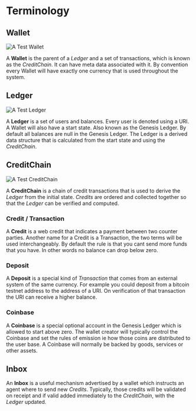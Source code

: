 # Terminology

## **Wallet**

![A Test Wallet](.gitbook/assets/testwallet.png)

A **Wallet** is the parent of a _Ledger_ and a set of transactions, which is known as the _CreditChain_.  It can have meta data associated with it.  By convention every Wallet will have exactly one currency that is used throughout the system.

## **Ledger**

![A Test Ledger](.gitbook/assets/testledger.png)

A **Ledger** is a set of users and balances.  Every user is denoted using a URI.  A Wallet will also have a start state.  Also known as the Genesis Ledger.  By default all balances are null in the Genesis Ledger.  The Ledger is a derived data structure that is calculated from the start state and using the _CreditChain_.

## **CreditChain**

![A Test CreditChain](.gitbook/assets/testcreditchain.png)

A **CreditChain** is a chain of credit transactions that is used to derive the _Ledger_ from the initial state.  _Credits_ are ordered and collected together so that the _Ledger_ can be verified and computed.

### **Credit / Transaction**

A **Credit** is a web credit that indicates a payment between two counter parties.  Another name for a Credit is a Transaction, the two terms will be used interchangeably.  By default the rule is that you cant send more funds that you have.  In other words no balance can drop below zero.

### Deposit

A **Deposit** is a special kind of _Transaction_ that comes from an external system of the same currency.  For example you could deposit from a bitcoin testnet address to the address of a URI.  On verification of that transaction the URI can receive a higher balance.

### **Coinbase**

A **Coinbase** is a special optional account in the Genesis Ledger which is allowed to start above zero.  The wallet creator will typically control the Coinbase and set the rules of emission ie how those coins are distributed to the user base.  A Coinbase will normally be backed by goods, services or other assets.

## Inbox

An **Inbox** is a useful mechanism advertised by a wallet which instructs an agent where to send new _Credits_.  Typically, those credits will be validated on receipt and if valid added immediately to the _CreditChain_, with the _Ledger_ updated.

